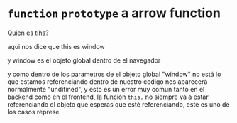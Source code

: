 # ```function``` ```prototype``` a arrow function
Quien es tihs?

aqui nos dice que this es window

y window es el objeto global dentro de el navegador 

y como dentro de los parametros de el objeto global "window" no está lo que estamos referenciando dentro de nuestro codigo nos aparecerá normalmente "undifined", y esto es un error muy comun tanto en el backend como en el frontend, la función ```this.``` no siempre va a estar referenciando el objeto que esperas que esté referenciando, este es uno de los casos represe
